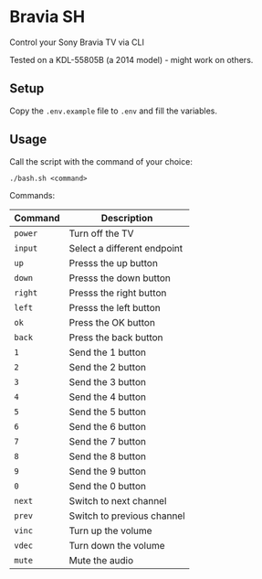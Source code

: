 # Bravia SH

Control your Sony Bravia TV via CLI

Tested on a KDL-55805B (a 2014 model) - might work on others.

## Setup

Copy the `.env.example` file to `.env` and fill the variables.

## Usage

Call the script with the command of your choice:

```shell
./bash.sh <command>
```

Commands:

| Command | Description                 |
| -       | -                           |
| `power` | Turn off the TV             |
| `input` | Select a different endpoint |
| `up`    | Presss the up button        |
| `down`  | Presss the down button      |
| `right` | Presss the right button     |
| `left`  | Presss the left button      |
| `ok`    | Press the OK button         |
| `back`  | Press the back button       |
| `1`     | Send the 1 button           |
| `2`     | Send the 2 button           |
| `3`     | Send the 3 button           |
| `4`     | Send the 4 button           |
| `5`     | Send the 5 button           |
| `6`     | Send the 6 button           |
| `7`     | Send the 7 button           |
| `8`     | Send the 8 button           |
| `9`     | Send the 9 button           |
| `0`     | Send the 0 button           |
| `next`  | Switch to next channel      |
| `prev`  | Switch to previous channel  |
| `vinc`  | Turn up the volume          |
| `vdec`  | Turn down the volume        |
| `mute`  | Mute the audio              |
